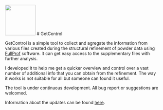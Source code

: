 <img src="https://github.com/WildRams/GetControl-code/blob/main/Graphics/GetControl-256.png?raw=true" lt="logo" width=100px/> # GetControl

GetControl is a simple tool to collect and agregate the information from various files created during the structural
refinement of powder data using [FullProf](https://www.ill.eu/sites/fullprof/) software. It can get easy access to the supplementary files with further analysis.

I developed it to help me get a quicker overview and control over a vast number of additional info that you can obtain
from the refinement. The way it works is not suitable for all but someone can found it useful.

The tool is under continuous development. All bug report or suggestions are welcomed.

Information about the updates can be found [here](https://github.com/WildRams/GetControl-code/blob/main/gcupdateinfo.txt?raw=true).
